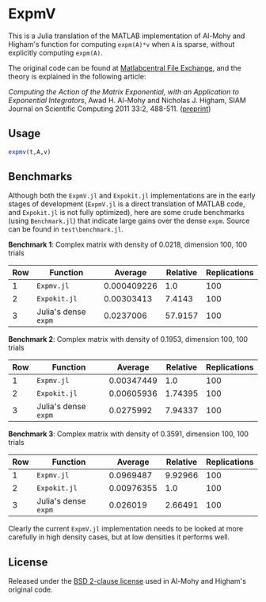 # ExpmV

This is a Julia translation of the MATLAB implementation of Al-Mohy and Higham's
function for computing `expm(A)*v` when `A` is sparse, without explicitly computing `expm(A)`.

The original code can be found at [Matlabcentral File Exchange](http://www.mathworks.com/matlabcentral/fileexchange/29576-matrix-exponential-times-a-vector/all_files), and the theory is explained in the following article:

*Computing the Action of the Matrix Exponential, with an Application to Exponential Integrators*, Awad H. Al-Mohy and Nicholas J. Higham, SIAM Journal on Scientific Computing 2011 33:2, 488-511. ([preprint](http://eprints.ma.man.ac.uk/1426/))

## Usage

```julia
expmv(t,A,v)
```

## Benchmarks

Although both the `ExpmV.jl` and `Expokit.jl` implementations are in the early stages of development (`ExpmV.jl` is a direct translation of MATLAB code, and `Expokit.jl` is not fully optimized), here are some crude benchmarks (using `Benchmark.jl`) that indicate large gains over the dense `expm`. Source can be found in `test\benchmark.jl`.

**Benchmark 1**: Complex matrix with density of 0.0218, dimension 100, 100 trials

| Row | Function          | Average     | Relative | Replications |
|-----|-------------------|-------------|----------|--------------|
| 1   | `Expmv.jl`   | 0.000409226 | 1.0      | 100          |
| 2   | `Expokit.jl` | 0.00303413  | 7.4143   | 100          |
| 3   | Julia's dense `expm`    | 0.0237006   | 57.9157  | 100          |

**Benchmark 2**: Complex matrix with density of 0.1953, dimension 100, 100 trials

| Row | Function          | Average    | Relative | Replications |
|-----|-------------------|------------|----------|--------------|
| 1   | `Expmv.jl`   | 0.00347449 | 1.0      | 100          |
| 2   | `Expokit.jl` | 0.00605936 | 1.74395  | 100          |
| 3   | Julia's dense `expm`    | 0.0275992  | 7.94337  | 100          |

**Benchmark 3**: Complex matrix with density of 0.3591, dimension 100, 100 trials

| Row | Function          | Average    | Relative | Replications |
|-----|-------------------|------------|----------|--------------|
| 1   | `Expmv.jl`   | 0.0969487  | 9.92966  | 100          |
| 2   | `Expokit.jl` | 0.00976355 | 1.0      | 100          |
| 3   | Julia's dense `expm`    | 0.026019   | 2.66491  | 100          |

Clearly the current `ExpmV.jl` implementation needs to be looked at more carefully in high density cases, but at low densities it performs well.

## License

Released under the [BSD 2-clause license](https://tldrlegal.com/license/bsd-2-clause-license-(freebsd)) used in Al-Mohy and  Higham's original code.
